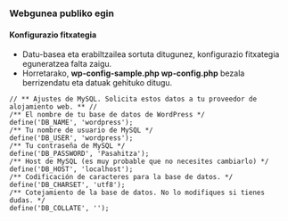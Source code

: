 ### Webgunea publiko egin
#### Konfigurazio fitxategia

- Datu-basea eta erabiltzailea sortuta ditugunez, konfigurazio fitxategia eguneratzea falta zaigu.
- Horretarako, **wp-config-sample.php  wp-config.php** bezala berrizendatu eta datuak gehituko ditugu.

```
// ** Ajustes de MySQL. Solicita estos datos a tu proveedor de alojamiento web. ** //
/** El nombre de tu base de datos de WordPress */
define('DB_NAME', 'wordpress');
/** Tu nombre de usuario de MySQL */
define('DB_USER', 'wordpress');
/** Tu contraseña de MySQL */
define('DB_PASSWORD', 'Pasahitza');
/** Host de MySQL (es muy probable que no necesites cambiarlo) */
define('DB_HOST', 'localhost');
/** Codificación de caracteres para la base de datos. */
define('DB_CHARSET', 'utf8');
/** Cotejamiento de la base de datos. No lo modifiques si tienes dudas. */
define('DB_COLLATE', '');
```